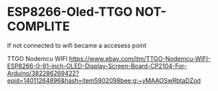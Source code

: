 # ESP8266-Oled-TTGO NOT-COMPLITE
If not connected to wifi became a accesess point

TTGO Nodemcu WIFI
https://www.ebay.com/itm/TTGO-Nodemcu-WIFI-ESP8266-0-91-inch-OLED-Display-Screen-Board-CP2104-For-Arduino/382286269422?epid=14011264896&hash=item5902098bee:g:~yMAAOSwRbtaDZod

